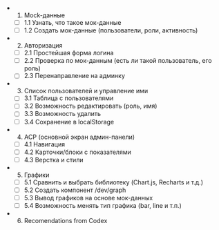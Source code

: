 - 1. Mock-данные
  - [ ] 1.1 Узнать, что такое мок-данные
  - [ ] 1.2 Создать мок-данные (пользователи, роли, активность)
- 2. Авторизация
  - [ ] 2.1 Простейшая форма логина
  - [ ] 2.2 Проверка по мок-данным (есть ли такой пользователь, его роль)
  - [ ] 2.3 Перенаправление на админку
- 3. Список пользователей и управление ими
  - [ ] 3.1 Таблица с пользователями
  - [ ] 3.2 Возможность редактировать (роль, имя)
  - [ ] 3.3 Возможность удалить
  - [ ] 3.4 Сохранение в localStorage
- 4. ACP (основной экран админ-панели)
  - [ ] 4.1 Навигация
  - [ ] 4.2 Карточки/блоки с показателями
  - [ ] 4.3 Верстка и стили
- 5. Графики
  - [ ] 5.1 Сравнить и выбрать библиотеку (Chart.js, Recharts и т.д.)
  - [ ] 5.2 Создать компонент /dev/graph
  - [ ] 5.3 Вывод графиков на основе мок-данных
  - [ ] 5.4 Возможность менять тип графика (bar, line и т.п.)
- 6. Recomendations from Codex
